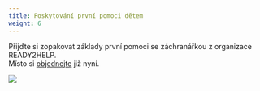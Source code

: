 ```yaml
---
title: Poskytování první pomoci dětem
weight: 6
---
```

Přijďte si zopakovat základy první pomoci se záchranářkou z organizace READY2HELP.\
Místo si [objednejte](https://vigvam.webooker.eu/Actions) již nyní.

![](/images/uploads/prvni_pomoc.jpg)